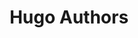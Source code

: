 ---
title: Hugo Authors
bio: |
  Napisane przez Ciebie. Tutaj mieszka Twoja autorbiografia. Dziel się swoją pracą, radościami i oczywiście swoim pseudonimem na Twitterze.
avatar: /images/profile-01.jpeg
featured: true
social:
  - title: github
    url: https://github.com
  - title: github
    url: https://github.com
  - title: github
    url: https://github.com
  - title: github
    url: https://github.com
  - title: github
    url: https://github.com
---